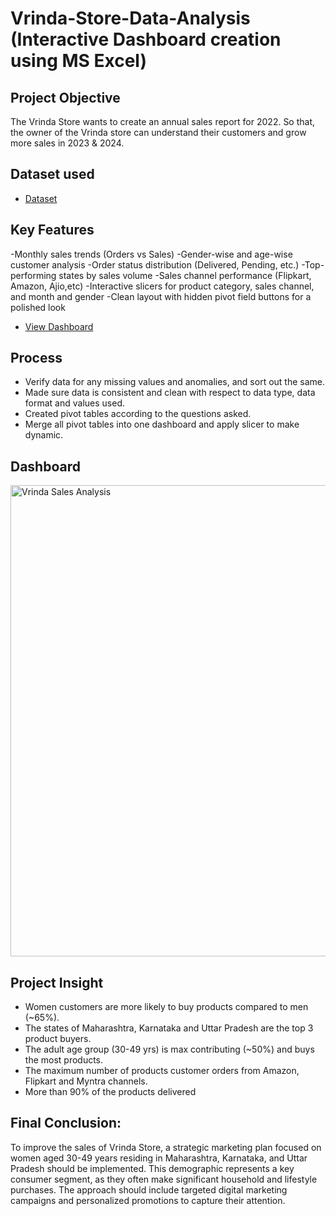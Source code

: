 # Vrinda-Store-Data-Analysis (Interactive Dashboard creation using MS Excel)
## Project Objective
The Vrinda Store wants to create an annual sales report for 2022. So that, the owner of the Vrinda store can understand their customers and grow more sales in 2023 & 2024.

## Dataset used
- <a href="(https://github.com/Tahseenahhamza/Data-Analysis-Dashboard/blob/main/Vrinda%20Store%20Data%20Analysis.xlsx)">Dataset</a>

## Key Features
-Monthly sales trends (Orders vs Sales)
-Gender-wise and age-wise customer analysis
-Order status distribution (Delivered, Pending, etc.)
-Top-performing states by sales volume
-Sales channel performance (Flipkart, Amazon, Ajio,etc)
-Interactive slicers for product category, sales channel, and month and gender
-Clean layout with hidden pivot field buttons for a polished look

- <a href="https://github.com/Tahseenahhamza/Data-Analysis-Dashboard/blob/main/Vrinda%20Sales%20Analysis%20.png">View Dashboard</a>

## Process
- Verify data for any missing values and anomalies, and sort out the same.
- Made sure data is consistent and clean with respect to data type, data format and values used.
- Created pivot tables according to the questions asked.
- Merge all pivot tables into one dashboard and apply slicer to make dynamic.

## Dashboard
<img width="754" alt="Vrinda Sales Analysis " src="https://github.com/user-attachments/assets/33787cd0-33ca-4683-9f68-a81843f085fa" />

## Project Insight
- Women customers are more likely to buy products compared to men (~65%).
- The states of Maharashtra, Karnataka and Uttar Pradesh are the top 3 product buyers.
- The adult age group (30-49 yrs) is max contributing (~50%) and buys the most products.
- The maximum number of products customer orders from Amazon, Flipkart and Myntra channels.
- More than 90% of the products delivered

## Final Conclusion:
To improve the sales of Vrinda Store, a strategic marketing plan focused on women aged 30-49 years residing in Maharashtra, Karnataka, and Uttar Pradesh should be implemented. This demographic represents a key consumer segment, as they often make significant household and lifestyle purchases. The approach should include targeted digital marketing campaigns and personalized promotions to capture their attention.


